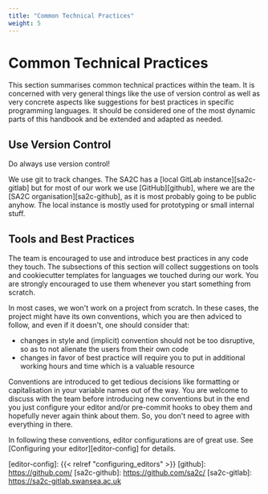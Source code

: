 ```yaml
---
title: "Common Technical Practices"
weight: 5
---
```


# Common Technical Practices

This section summarises common technical practices within the team.
It is concerned with very general things
like the use of version control
as well as very concrete aspects
like suggestions for best practices in specific programming languages.
It should be considered one of the most dynamic parts of this handbook
and be extended and adapted as needed.

## Use Version Control

Do always use version control!

We use git to track changes.
The SA2C has a [local GitLab instance][sa2c-gitlab]
but for most of our work we use [GitHub][github],
where we are the [SA2C organisation][sa2c-github],
as it is most probably going to be public anyhow.
The local instance is mostly used for prototyping or small internal stuff.

## Tools and Best Practices

The team is encouraged to use and introduce best practices in any code they touch.
The subsections of this section will
collect suggestions on tools and
cookiecutter templates for languages we touched during our work.
You are strongly encouraged to use them
whenever you start something from scratch.

In most cases, we won't work on a project from scratch.
In these cases,
the project might have its own conventions,
which you are then adviced to follow,
and even if it doesn't,
one should consider that:

- changes in style and (implicit) convention should not be too disruptive,
  so as to not alienate the users from their own code
- changes in favor of best practice will require you
  to put in additional working hours and time
  which is a valuable resource

Conventions are introduced to get tedious decisions
like formatting or capitalisation in your variable names
out of the way.
You are welcome to discuss with the team before introducing new conventions
but in the end you just
configure your editor and/or pre-commit hooks to obey them
and hopefully never again think about them.
So, you don't need to agree with everything in there.

In following these conventions, editor configurations are of great use.
See [Configuring your editor][editor-config] for details.

[editor-config]: {{< relref "configuring_editors" >}}
[github]: <https://github.com/>
[sa2c-github]: <https://github.com/sa2c/>
[sa2c-gitlab]: <https://sa2c-gitlab.swansea.ac.uk>
